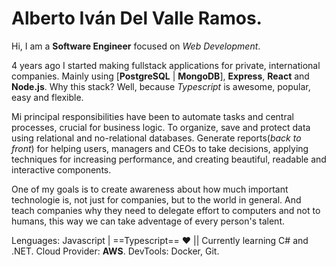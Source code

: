 # Alberto  Iván Del Valle Ramos.

Hi, I am a **Software Engineer** focused on *Web Development*.

4 years ago I started making fullstack applications for private, international companies. Mainly using [**PostgreSQL** | **MongoDB**], __Express__, __React__ and __Node.js__. Why this stack? Well, because *Typescript* is awesome, popular, easy and flexible. 

Mi principal responsibilities have been to automate tasks and central processes, crucial for business logic. To organize, save and protect data using relational and no-relational databases. Generate reports(*back to front*) for helping users, managers and CEOs to take decisions, applying techniques for increasing performance, and creating beautiful, readable and interactive components. 

One of my goals is to create awareness about how much important technologie is, not just for companies, but to the world in general. And teach companies why they need to delegate effort to computers and not to humans, this way we can take adventage of every person's talent.

Lenguages: Javascript | ==Typescript== ♥️  || Currently learning C# and .NET.
Cloud Provider: **AWS**.
DevTools: Docker, Git.

